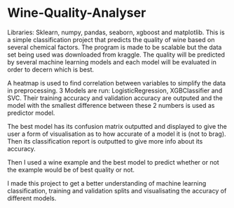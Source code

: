 # Wine-Quality-Analyser
Libraries: Sklearn, numpy, pandas, seaborn, xgboost and matplotlib.
This is a simple classification project that predicts the quality of wine based on several chemical factors. The program is made to be scalable but the data set being used was downloaded from kraggle. The quality will be predicted by several machine learning models and each model will be evaluated in order to decern which is best.

A heatmap is used to find correlation between variables to simplify the data in preprocessing. 3 Models are run: LogisticRegression, XGBClassifier and SVC. Their training accuracy and validation accuracy are outputed and the model with the smallest difference between these 2 numbers is used as predictor model. 

The best model has its confusion matrix outputted and displayed to give the user a form of visualisation as to how accurate of a model it is (not to brag). Then its classification report is outputted to give more info about its accuracy.

Then I used a wine example and the best model to predict whether or not the example would be of best quality or not.

I made this project to get a better understanding of machine learning classification, training and validation splits and visualisating the accuracy of different models.
